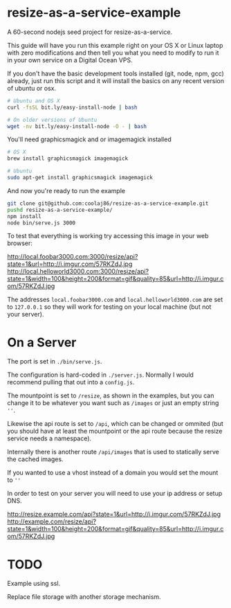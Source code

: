 resize-as-a-service-example
===========================

A 60-second nodejs seed project for resize-as-a-service.

This guide will have you run this example right on your OS X or Linux laptop
with zero modifications and then tell you what you need to modify to run it
in your own service on a Digital Ocean VPS.

If you don't have the basic development tools installed (git, node, npm, gcc) already,
just run this script and it will install the basics on any recent version of ubuntu or osx.

```bash
# Ubuntu and OS X
curl -fsSL bit.ly/easy-install-node | bash

# On older versions of Ubuntu
wget -nv bit.ly/easy-install-node -O - | bash
```

You'll need graphicsmagick and or imagemagick installed

```bash
# OS X
brew install graphicsmagick imagemagick

# Ubuntu
sudo apt-get install graphicsmagick imagemagick
```

And now you're ready to run the example

```bash
git clone git@github.com:coolaj86/resize-as-a-service-example.git
pushd resize-as-a-service-example/
npm install
node bin/serve.js 3000
```

To test that everything is working try accessing this image in your web browser:

<http://local.foobar3000.com:3000/resize/api?state=1&url=http://i.imgur.com/57RKZdJ.jpg>
<http://local.helloworld3000.com:3000/resize/api?state=1&width=100&height=200&format=gif&quality=85&url=http://i.imgur.com/57RKZdJ.jpg>

The addresses `local.foobar3000.com` and `local.helloworld3000.com` are set to `127.0.0.1`
so they will work for testing on your local machine (but not your server).

On a Server
====

The port is set in `./bin/serve.js`.

The configuration is hard-coded in `./server.js`. Normally I would recommend pulling that out into a `config.js`.

The mountpoint is set to `/resize`, as shown in the examples, but you can change it to be whatever you want
such as `/images` or just an empty string `''`.

Likewise the api route is set to `/api`, which can be changed or ommited
(but you should have at least the mountpoint or the api route because the resize service needs a namespace).

Internally there is another route `/api/images` that is used to statically serve the cached images.

If you wanted to use a vhost instead of a domain you would set the mount to `''`

In order to test on your server you will need to use your ip address or setup DNS.

<http://resize.example.com/api?state=1&url=http://i.imgur.com/57RKZdJ.jpg>
<http://example.com/resize/api?state=1&width=100&height=200&format=gif&quality=85&url=http://i.imgur.com/57RKZdJ.jpg>

TODO
====

Example using ssl.

Replace file storage with another storage mechanism.
